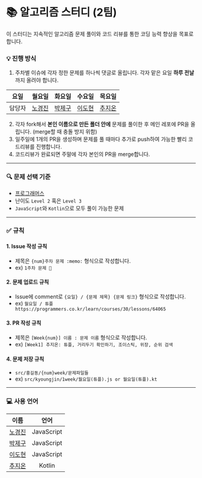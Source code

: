 # :books: 알고리즘 스터디 (2팀)
이 스터디는 지속적인 알고리즘 문제 풀이와 코드 리뷰를 통한 코딩 능력 향상을 목표로 합니다.

### :bulb: 진행 방식
1. 주차별 이슈에 각자 정한 문제를 하나씩 댓글로 올립니다. 각자 맡은 요일 **하루 전날**까지 올려야 합니다.

|요일|월요일|화요일|수요일|목요일|
|---|:---:|:---:|:---:|:---:|
|담당자|[노경진](https://github.com/kyoung-jnn)|[박제구](https://github.com/Zigje9)|[이도현](https://github.com/ksmfou98)|[추지온](https://github.com/jionchu)|

2. 각자 fork해서 **본인 이름으로 만든 폴더 안에** 문제를 풀이한 후 메인 레포에 PR을 올립니다. (merge할 때 충돌 방지 위함)
3. 일주일에 1개의 PR을 생성하며 문제를 풀 때마다 추가로 push하여 가능한 빨리 코드리뷰를 진행합니다.
4. 코드리뷰가 완료되면 주말에 각자 본인의 PR을 merge합니다.
---
### :mag: 문제 선택 기준
- [프로그래머스](https://programmers.co.kr/learn/challenges)
- 난이도 `Level 2` 혹은 `Level 3`
- `JavaScript`와 `Kotlin`으로 모두 풀이 가능한 문제
---
### :white_check_mark: 규칙
#### 1. Issue 작성 규칙
- 제목은 `{num}주차 문제 :memo:` 형식으로 작성합니다.
- ex) `1주차 문제 📝`
#### 2. 문제 업로드 규칙
- Issue에 comment로 `{요일} / {문제 제목} {문제 링크}` 형식으로 작성합니다.
- ex) `월요일 / 튜플 https://programmers.co.kr/learn/courses/30/lessons/64065`
#### 3. PR 작성 규칙
- 제목은 `[Week{num}] 이름 : 문제 이름` 형식으로 작성합니다.
- ex) `[Week1] 추지온: 튜플, 거리두기 확인하기, 조이스틱, 위장, 순위 검색`
#### 4. 문제 저장 규칙
- `src/홍길동/{num}week/문제파일들`
- ex) `src/kyoungjin/1week/월요일(튜플).js or 월요일(튜플).kt`
---
### :computer: 사용 언어
|이름|언어|
|---|:---:|
|[노경진](https://github.com/kyoung-jnn)|JavaScript|
|[박제구](https://github.com/Zigje9)|JavaScript|
|[이도현](https://github.com/ksmfou98)|JavaScript|
|[추지온](https://github.com/jionchu)|Kotlin|
